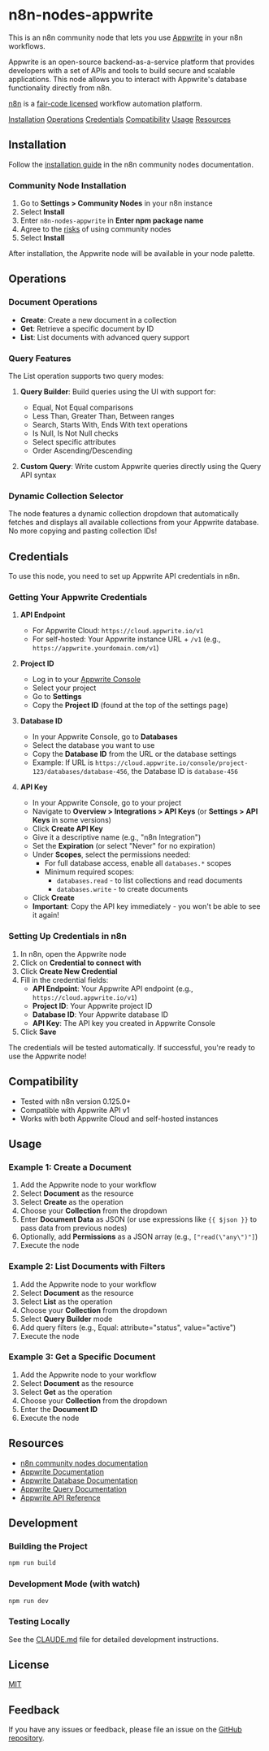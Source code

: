 # n8n-nodes-appwrite

This is an n8n community node that lets you use [Appwrite](https://appwrite.io) in your n8n workflows.

Appwrite is an open-source backend-as-a-service platform that provides developers with a set of APIs and tools to build secure and scalable applications. This node allows you to interact with Appwrite's database functionality directly from n8n.

[n8n](https://n8n.io/) is a [fair-code licensed](https://docs.n8n.io/reference/license/) workflow automation platform.

[Installation](#installation)
[Operations](#operations)
[Credentials](#credentials)
[Compatibility](#compatibility)
[Usage](#usage)
[Resources](#resources)

## Installation

Follow the [installation guide](https://docs.n8n.io/integrations/community-nodes/installation/) in the n8n community nodes documentation.

### Community Node Installation

1. Go to **Settings > Community Nodes** in your n8n instance
2. Select **Install**
3. Enter `n8n-nodes-appwrite` in **Enter npm package name**
4. Agree to the [risks](https://docs.n8n.io/integrations/community-nodes/risks/) of using community nodes
5. Select **Install**

After installation, the Appwrite node will be available in your node palette.

## Operations

### Document Operations

- **Create**: Create a new document in a collection
- **Get**: Retrieve a specific document by ID
- **List**: List documents with advanced query support

### Query Features

The List operation supports two query modes:

1. **Query Builder**: Build queries using the UI with support for:
   - Equal, Not Equal comparisons
   - Less Than, Greater Than, Between ranges
   - Search, Starts With, Ends With text operations
   - Is Null, Is Not Null checks
   - Select specific attributes
   - Order Ascending/Descending

2. **Custom Query**: Write custom Appwrite queries directly using the Query API syntax

### Dynamic Collection Selector

The node features a dynamic collection dropdown that automatically fetches and displays all available collections from your Appwrite database. No more copying and pasting collection IDs!

## Credentials

To use this node, you need to set up Appwrite API credentials in n8n.

### Getting Your Appwrite Credentials

1. **API Endpoint**
   - For Appwrite Cloud: `https://cloud.appwrite.io/v1`
   - For self-hosted: Your Appwrite instance URL + `/v1` (e.g., `https://appwrite.yourdomain.com/v1`)

2. **Project ID**
   - Log in to your [Appwrite Console](https://cloud.appwrite.io/console)
   - Select your project
   - Go to **Settings**
   - Copy the **Project ID** (found at the top of the settings page)

3. **Database ID**
   - In your Appwrite Console, go to **Databases**
   - Select the database you want to use
   - Copy the **Database ID** from the URL or the database settings
   - Example: If URL is `https://cloud.appwrite.io/console/project-123/databases/database-456`, the Database ID is `database-456`

4. **API Key**
   - In your Appwrite Console, go to your project
   - Navigate to **Overview > Integrations > API Keys** (or **Settings > API Keys** in some versions)
   - Click **Create API Key**
   - Give it a descriptive name (e.g., "n8n Integration")
   - Set the **Expiration** (or select "Never" for no expiration)
   - Under **Scopes**, select the permissions needed:
     - For full database access, enable all `databases.*` scopes
     - Minimum required scopes:
       - `databases.read` - to list collections and read documents
       - `databases.write` - to create documents
   - Click **Create**
   - **Important**: Copy the API key immediately - you won't be able to see it again!

### Setting Up Credentials in n8n

1. In n8n, open the Appwrite node
2. Click on **Credential to connect with**
3. Click **Create New Credential**
4. Fill in the credential fields:
   - **API Endpoint**: Your Appwrite API endpoint (e.g., `https://cloud.appwrite.io/v1`)
   - **Project ID**: Your Appwrite project ID
   - **Database ID**: Your Appwrite database ID
   - **API Key**: The API key you created in Appwrite Console
5. Click **Save**

The credentials will be tested automatically. If successful, you're ready to use the Appwrite node!

## Compatibility

- Tested with n8n version 0.125.0+
- Compatible with Appwrite API v1
- Works with both Appwrite Cloud and self-hosted instances

## Usage

### Example 1: Create a Document

1. Add the Appwrite node to your workflow
2. Select **Document** as the resource
3. Select **Create** as the operation
4. Choose your **Collection** from the dropdown
5. Enter **Document Data** as JSON (or use expressions like `{{ $json }}` to pass data from previous nodes)
6. Optionally, add **Permissions** as a JSON array (e.g., `["read(\"any\")"]`)
7. Execute the node

### Example 2: List Documents with Filters

1. Add the Appwrite node to your workflow
2. Select **Document** as the resource
3. Select **List** as the operation
4. Choose your **Collection** from the dropdown
5. Select **Query Builder** mode
6. Add query filters (e.g., Equal: attribute="status", value="active")
7. Execute the node

### Example 3: Get a Specific Document

1. Add the Appwrite node to your workflow
2. Select **Document** as the resource
3. Select **Get** as the operation
4. Choose your **Collection** from the dropdown
5. Enter the **Document ID**
6. Execute the node

## Resources

- [n8n community nodes documentation](https://docs.n8n.io/integrations/community-nodes/)
- [Appwrite Documentation](https://appwrite.io/docs)
- [Appwrite Database Documentation](https://appwrite.io/docs/products/databases)
- [Appwrite Query Documentation](https://appwrite.io/docs/products/databases/queries)
- [Appwrite API Reference](https://appwrite.io/docs/references)

## Development

### Building the Project

```bash
npm run build
```

### Development Mode (with watch)

```bash
npm run dev
```

### Testing Locally

See the [CLAUDE.md](./CLAUDE.md) file for detailed development instructions.

## License

[MIT](LICENSE.md)

## Feedback

If you have any issues or feedback, please file an issue on the [GitHub repository](https://github.com/mkccl/n8n-nodes-appwrite/issues).
